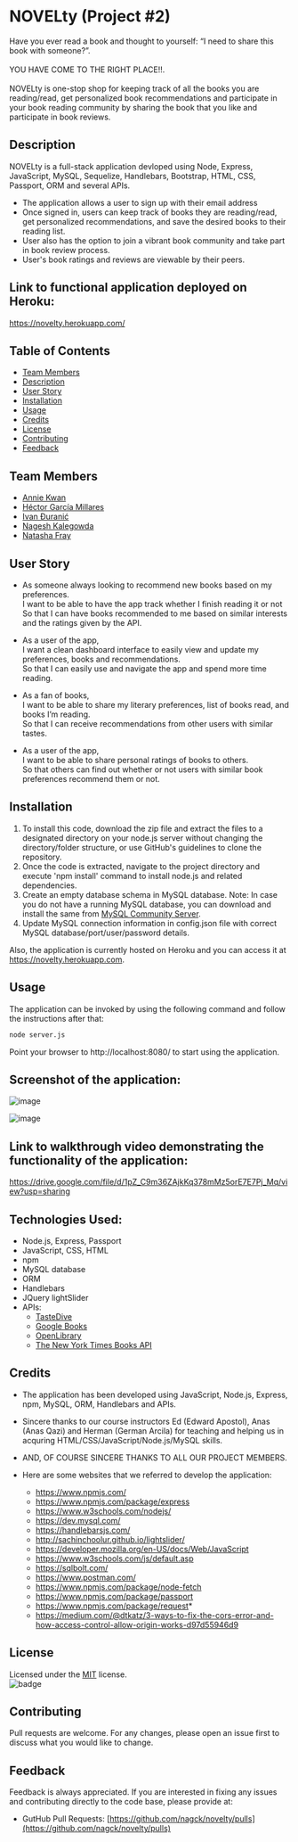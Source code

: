 # NOVELty (Project #2)
Have you ever read a book and thought to yourself: “I need to share this book with someone?”. 
<br><br>
YOU HAVE COME TO THE RIGHT PLACE!!.
<br><br>
NOVELty is one-stop shop for keeping track of all the books you are reading/read, get personalized book recommendations and participate in your book reading community by sharing the book that you like and participate in book reviews. 

## Description
NOVELty is a full-stack application devloped using Node, Express, JavaScript, MySQL, Sequelize, Handlebars, Bootstrap, HTML, CSS, Passport, ORM and several APIs.

- The application allows a user to sign up with their email address 
- Once signed in, users can keep track of books they are reading/read, get personalized recommendations, and save the desired books to their reading list.
- User also has the option to join a vibrant book community and take part in book review process.
- User's book ratings and reviews are viewable by their peers.

## Link to functional application deployed on Heroku:
https://novelty.herokuapp.com/

## Table of Contents

- [Team Members](#team-members)
- [Description](#description)
- [User Story](#user-story)
- [Installation](#installation)
- [Usage](#usage)
- [Credits](#credits)
- [License](#license)
- [Contributing](#contributing)
- [Feedback](#feedback)

## Team Members
* [Annie Kwan](https://github.com/akwanmtl)
* [Héctor García Millares](https://github.com/hector-gm)
* [Ivan Đuranić](https://github.com/ivanduranic)
* [Nagesh Kalegowda](https://github.com/nagck)
* [Natasha Fray](https://github.com/Tasha876)

## User Story
- As someone always looking to recommend new books based on my preferences.<br>
I want to be able to have the app track whether I finish reading it or not<br>
So that I can have books recommended to me based on similar interests and the ratings given by the API.

- As a user of the app,<br> 
I want a clean dashboard interface to easily view and update my preferences, books and recommendations.<br>
So that I can easily use and navigate the app and spend more time reading.

- As a fan of books,<br> 
I want to be able to share my literary preferences, list of books read, and books I’m reading.<br>
So that I can receive recommendations from other users with similar tastes.

- As a user of the app,<br> 
I want to be able to share personal ratings of books to others.<br>
So that others can find out whether or not users with similar book preferences recommend them or not.<br>

## Installation

1. To install this code, download the zip file and extract the files to a designated directory on your node.js server without changing the directory/folder structure, or use GitHub's guidelines to clone the repository. 
2. Once the code is extracted, navigate to the project directory and execute 'npm install' command to install node.js and related dependencies.
3. Create an empty database schema in MySQL database. Note: In case you do not have a running MySQL database, you can download and install the same from [MySQL Community Server](https://dev.mysql.com/downloads/mysql).
4. Update MySQL connection information in config.json file with correct MySQL database/port/user/password details.

Also, the application is currently hosted on Heroku and you can access it at https://novelty.herokuapp.com.

## Usage
The application can be invoked by using the following command and follow the instructions after that:

```bash
node server.js
```
Point your browser to http://localhost:8080/ to start using the application.  

## Screenshot of the application:
![image](assets/screenshot1.png)

![image](assets/screenshot2.png)

## Link to walkthrough video demonstrating the functionality of the application:
https://drive.google.com/file/d/1pZ_C9m36ZAjkKq378mMz5orE7E7Pj_Mq/view?usp=sharing

## Technologies Used: 
* Node.js, Express, Passport
* JavaScript, CSS, HTML
* npm
* MySQL database
* ORM
* Handlebars
* JQuery lightSlider
* APIs:
    - [TasteDive](https://tastedive.com/read/api)
    - [Google Books](https://developers.google.com/books/docs/overview)
    - [OpenLibrary](https://openlibrary.org/developers/api)
    - [The New York Times Books API](https://developer.nytimes.com/docs/books-product/1/overview)

## Credits
- The application has been developed using JavaScript, Node.js, Express, npm, MySQL, ORM, Handlebars and APIs. 
- Sincere thanks to our course instructors Ed (Edward Apostol), Anas (Anas Qazi) and Herman (German Arcila) for teaching and helping us in acquring HTML/CSS/JavaScript/Node.js/MySQL skills. 

- AND, OF COURSE SINCERE THANKS TO ALL OUR PROJECT MEMBERS.

- Here are some websites that we referred to develop the application:
    * https://www.npmjs.com/
    * https://www.npmjs.com/package/express
    * https://www.w3schools.com/nodejs/
    * https://dev.mysql.com/
    * https://handlebarsjs.com/
    * http://sachinchoolur.github.io/lightslider/
    * https://developer.mozilla.org/en-US/docs/Web/JavaScript
    * https://www.w3schools.com/js/default.asp
    * https://sqlbolt.com/
    * https://www.postman.com/
    * https://www.npmjs.com/package/node-fetch
    * https://www.npmjs.com/package/passport
    * https://www.npmjs.com/package/request* 
    * https://medium.com/@dtkatz/3-ways-to-fix-the-cors-error-and-how-access-control-allow-origin-works-d97d55946d9


## License
Licensed under the [MIT](https://choosealicense.com/licenses/mit/) license.<br>
![badge](https://img.shields.io/badge/license-mit-brightgreen)<br />

## Contributing

Pull requests are welcome. For any changes, please open an issue first to discuss what you would like to change.

## Feedback
Feedback is always appreciated. If you are interested in fixing any issues and contributing directly to the code base, please provide at:
- GutHub Pull Requests: [https://github.com/nagck/novelty/pulls](https://github.com/nagck/novelty/pulls)
